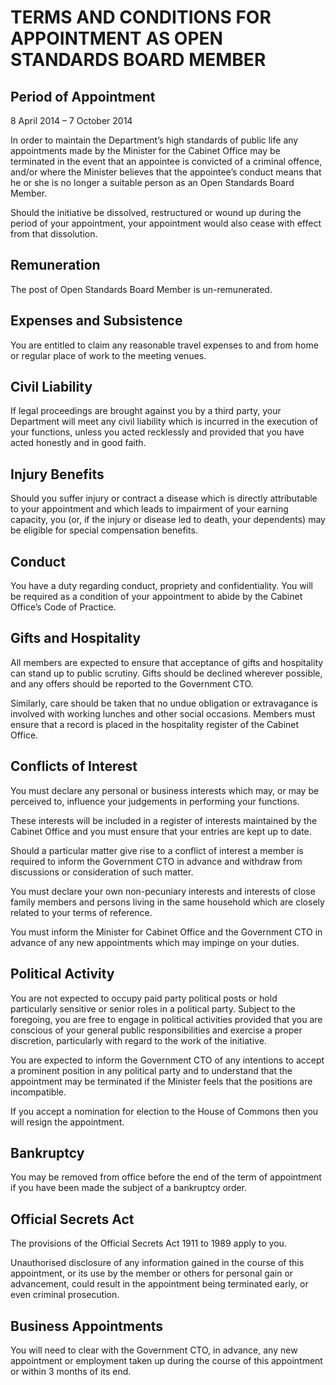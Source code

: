 # TERMS AND CONDITIONS FOR APPOINTMENT AS OPEN STANDARDS BOARD MEMBER

## Period of Appointment

8 April 2014 – 7 October 2014

In order to maintain the Department’s high standards of public life any appointments made by the Minister for the Cabinet Office may be terminated in the event that an appointee is convicted of a criminal offence, and/or where the Minister believes that the appointee’s conduct means that he or she is no longer a suitable person as an Open Standards Board Member.

Should the initiative be dissolved, restructured or wound up during the period of your appointment, your appointment would also cease with effect from that dissolution.

## Remuneration
The post of Open Standards Board Member is un-remunerated.


## Expenses and Subsistence

You are entitled to claim any reasonable travel expenses to and from home or regular place of work to the meeting venues.

## Civil Liability

If legal proceedings are brought against you by a third party, your Department will meet any civil liability which is incurred in the execution of your functions, unless you acted recklessly and provided that you have acted honestly and in good faith.


## Injury Benefits

Should you suffer injury or contract a disease which is directly attributable to your appointment and which leads to impairment of your earning capacity, you (or, if the injury or disease led to death, your dependents) may be eligible for special compensation benefits.


## Conduct
You have a duty regarding conduct, propriety and confidentiality. You will be required as a condition of your appointment to abide by the Cabinet Office’s Code of Practice.


## Gifts and Hospitality

All members are expected to ensure that acceptance of gifts and hospitality can stand up to public scrutiny. Gifts should be declined wherever possible, and any offers should be reported to the Government CTO.

Similarly, care should be taken that no undue obligation or extravagance is involved with working lunches and other social occasions. Members must ensure that a record is placed in the hospitality register of the Cabinet Office.


## Conflicts of Interest

You must declare any personal or business interests which may, or may be perceived to, influence your judgements in performing your functions.

These interests will be included in a register of interests maintained by the Cabinet Office and you must ensure that your entries are kept up to date.

Should a particular matter give rise to a conflict of interest a member is required to inform the Government CTO in advance and withdraw from discussions or consideration of such matter.

You must declare your own non-pecuniary interests and interests of close family members and persons living in the same household which are closely related to your terms of reference.

You must inform the Minister for Cabinet Office and the Government CTO in advance of any new appointments which may impinge on your duties.


## Political Activity

You are not expected to occupy paid party political posts or hold particularly sensitive or senior roles in a political party. Subject to the foregoing, you are free to engage in political activities provided that you are conscious of your general public responsibilities and exercise a proper discretion, particularly with regard to the work of the initiative.

You are expected to inform the Government CTO of any intentions to accept a prominent position in any political party and to understand that the appointment may be terminated if the Minister feels that the positions are incompatible.

If you accept a nomination for election to the House of Commons then you will resign the appointment.

## Bankruptcy

You may be removed from office before the end of the term of appointment if you have been made the subject of a bankruptcy order.


## Official Secrets Act

The provisions of the Official Secrets Act 1911 to 1989 apply to you.

Unauthorised disclosure of any information gained in the course of this appointment, or its use by the member or others for personal gain or advancement, could result in the appointment being terminated early, or even criminal prosecution.

## Business Appointments

You will need to clear with the Government CTO, in advance, any new appointment or employment taken up during the course of this appointment or within 3 months of its end.
